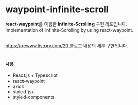# waypoint-infinite-scroll
<b>react-waypoint</b>를 이용한 <b>Infinite-Scrolling</b> 구현 레포입니다.<br>
Implementation of Infinite-Scrolling by using react-waypoint.<br><br>

<a href="https://pewww.tistory.com/20" target="_blank">
https://pewww.tistory.com/20
</a> 블로그 내용의 세부 구현입니다.<br><br>
<h4>사용</h4>
<ul>
  <li>React.js + Typescript</li>
  <li>react-waypoint</li>
  <li>axios</li>
  <li>styled-jsx</li>
  <li>styled-components</li>
</ul>
